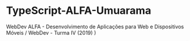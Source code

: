 # TypeScript-ALFA-Umuarama
 WebDev ALFA - Desenvolvimento de Aplicações para Web e Dispositivos Móveis / WebDev - Turma IV (2019) ) 
